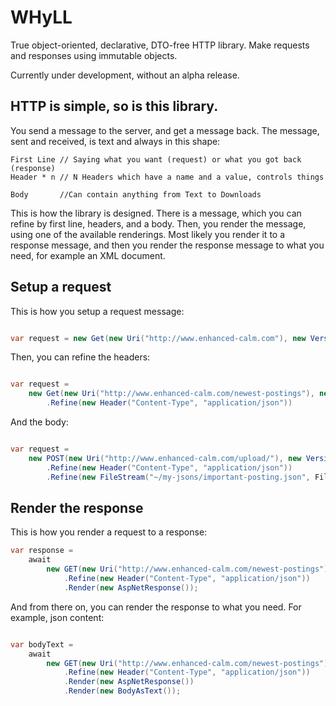 # WHyLL
True object-oriented, declarative, DTO-free HTTP library. Make requests and responses using immutable objects.

Currently under development, without an alpha release.

## HTTP is simple, so is this library.
You send a message to the server, and get a message back. The message, sent and received, is text and always in this shape:

```
First Line // Saying what you want (request) or what you got back (response)
Header * n // N Headers which have a name and a value, controls things

Body       //Can contain anything from Text to Downloads
```

This is how the library is designed. There is a message, which you can refine by first line, headers, and a body.
Then, you render the message, using one of the available renderings. 
Most likely you render it to a response message, and then you render the response message to what you need, for example an XML document.


## Setup a request
This is how you setup a request message:

```csharp

var request = new Get(new Uri("http://www.enhanced-calm.com"), new Version(1, 1));

```

Then, you can refine the headers:

```csharp

var request = 
	new Get(new Uri("http://www.enhanced-calm.com/newest-postings"), new Version(1, 1))
		.Refine(new Header("Content-Type", "application/json"))
```

And the body:

```csharp

var request = 
	new POST(new Uri("http://www.enhanced-calm.com/upload/"), new Version(1, 1))
		.Refine(new Header("Content-Type", "application/json"))
		.Refine(new FileStream("~/my-jsons/important-posting.json", FileMode.Read));
```

## Render the response

This is how you render a request to a response:

```csharp
var response =
	await
		new GET(new Uri("http://www.enhanced-calm.com/newest-postings"), new Version(1, 1))
			.Refine(new Header("Content-Type", "application/json"))
			.Render(new AspNetResponse());
```

And from there on, you can render the response to what you need. For example, json content:

```csharp

var bodyText =
	await 
		new GET(new Uri("http://www.enhanced-calm.com/newest-postings"), new Version(1, 1))
			.Refine(new Header("Content-Type", "application/json"))
			.Render(new AspNetResponse())
			.Render(new BodyAsText());
```